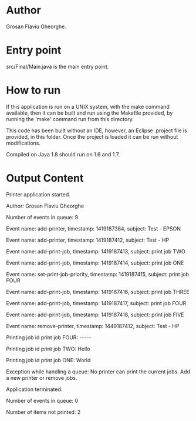 # Author #

Grosan Flaviu Gheorghe.

# Entry point #

src/Final/Main.java is the main entry point.

# How to run #

If this application is run on a UNIX system, with the make command available,
then it can be built and run using the Makefile provided, by running the 'make'
command run from this directory.

This code has been built without an IDE, however, an Eclipse .project file is provided,
in this folder. Once the project is loaded it can be run without modifications.

Compiled on Java 1.8 should run on 1.6 and 1.7.

# Output Content #
Printer application started.

Author: Grosan Flaviu Gheorghe

Number of events in queue: 9

Event name: add-printer, timestamp: 1419187384, subject: Test - EPSON

Event name: add-printer, timestamp: 1419187412, subject: Test - HP

Event name: add-print-job, timestamp: 1419187413, subject: print job TWO

Event name: add-print-job, timestamp: 1419187414, subject: print job ONE

Event name: set-print-job-priority, timestamp: 1419187415, subject: print job FOUR

Event name: add-print-job, timestamp: 1419187416, subject: print job THREE

Event name: add-print-job, timestamp: 1419187417, subject: print job FOUR

Event name: add-print-job, timestamp: 1419187418, subject: print job FIVE

Event name: remove-printer, timestamp: 1449187412, subject: Test - HP

Printing job id print job FOUR: -----

Printing job id print job TWO: Hello

Printing job id print job ONE: World

Exception while handling a queue: No printer can print the current jobs. Add a new printer or remove jobs.

Application terminated.

Number of events in queue: 0

Number of items not printed: 2

